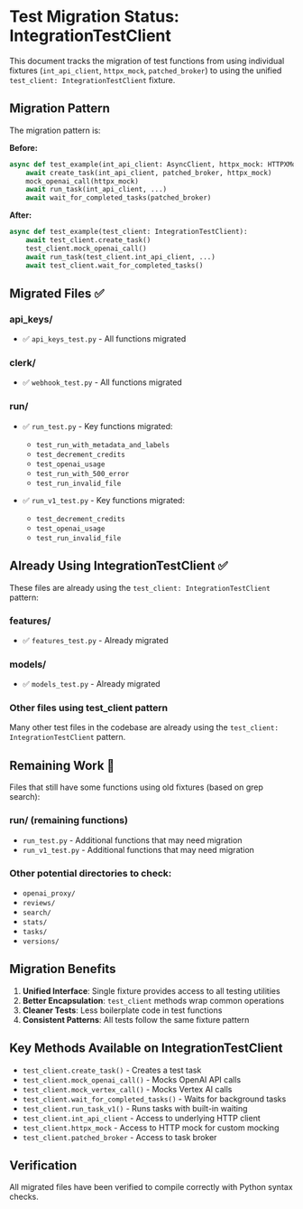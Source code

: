 # Test Migration Status: IntegrationTestClient

This document tracks the migration of test functions from using individual fixtures (`int_api_client`, `httpx_mock`, `patched_broker`) to using the unified `test_client: IntegrationTestClient` fixture.

## Migration Pattern

The migration pattern is:

**Before:**
```python
async def test_example(int_api_client: AsyncClient, httpx_mock: HTTPXMock, patched_broker: InMemoryBroker):
    await create_task(int_api_client, patched_broker, httpx_mock)
    mock_openai_call(httpx_mock)
    await run_task(int_api_client, ...)
    await wait_for_completed_tasks(patched_broker)
```

**After:**
```python
async def test_example(test_client: IntegrationTestClient):
    await test_client.create_task()
    test_client.mock_openai_call()
    await run_task(test_client.int_api_client, ...)
    await test_client.wait_for_completed_tasks()
```

## Migrated Files ✅

### api_keys/
- ✅ `api_keys_test.py` - All functions migrated

### clerk/
- ✅ `webhook_test.py` - All functions migrated

### run/
- ✅ `run_test.py` - Key functions migrated:
  - `test_run_with_metadata_and_labels`
  - `test_decrement_credits` 
  - `test_openai_usage`
  - `test_run_with_500_error`
  - `test_run_invalid_file`

- ✅ `run_v1_test.py` - Key functions migrated:
  - `test_decrement_credits`
  - `test_openai_usage`
  - `test_run_invalid_file`

## Already Using IntegrationTestClient ✅

These files are already using the `test_client: IntegrationTestClient` pattern:

### features/
- ✅ `features_test.py` - Already migrated

### models/
- ✅ `models_test.py` - Already migrated

### Other files using test_client pattern
Many other test files in the codebase are already using the `test_client: IntegrationTestClient` pattern.

## Remaining Work 🔄

Files that still have some functions using old fixtures (based on grep search):

### run/ (remaining functions)
- `run_test.py` - Additional functions that may need migration
- `run_v1_test.py` - Additional functions that may need migration  

### Other potential directories to check:
- `openai_proxy/`
- `reviews/`
- `search/`
- `stats/`
- `tasks/`
- `versions/`

## Migration Benefits

1. **Unified Interface**: Single fixture provides access to all testing utilities
2. **Better Encapsulation**: `test_client` methods wrap common operations
3. **Cleaner Tests**: Less boilerplate code in test functions
4. **Consistent Patterns**: All tests follow the same fixture pattern

## Key Methods Available on IntegrationTestClient

- `test_client.create_task()` - Creates a test task
- `test_client.mock_openai_call()` - Mocks OpenAI API calls
- `test_client.mock_vertex_call()` - Mocks Vertex AI calls
- `test_client.wait_for_completed_tasks()` - Waits for background tasks
- `test_client.run_task_v1()` - Runs tasks with built-in waiting
- `test_client.int_api_client` - Access to underlying HTTP client
- `test_client.httpx_mock` - Access to HTTP mock for custom mocking
- `test_client.patched_broker` - Access to task broker

## Verification

All migrated files have been verified to compile correctly with Python syntax checks.